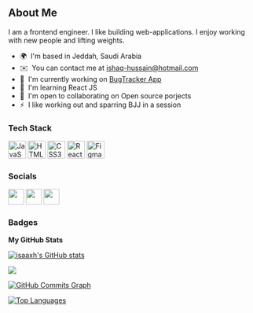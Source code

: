 <!---
# Hi, I am Ishaq

I am a frontend engineer. I like building web-applications. I enjoy working with new people and lifting weights. 

Contact info: business.ishaqhussain@gmail.com -
[Twitter](https://twitter.com/IsaaxHussain) -
[LinkedIn](https://www.linkedin.com/in/isshaqhussain)

Languages & Tool: 
HTML5, CSS3, JavaScript, React JS, TypeScript, Git, Github, Figma

---!>

<!---
isaaxh/isaaxh is a ✨ special ✨ repository because its `README.md` (this file) appears on your GitHub profile.
You can click the Preview link to take a look at your changes.
--->

About Me
-----------------

I am a frontend engineer. I like building web-applications. I enjoy working with new people and lifting weights.

* 🌍  I'm based in Jeddah, Saudi Arabia
* ✉️  You can contact me at [ishaq-hussain@hotmail.com](mailto:ishaq-hussain@hotmail.com)
* 🚀  I'm currently working on [BugTracker App](http://bugtracker-2.netlify.app/)
* 🧠  I'm learning React JS
* 🤝  I'm open to collaborating on Open source porjects
* ⚡  I like working out and sparring BJJ in a session

### Tech Stack


<p align="left">
<a href="https://developer.mozilla.org/en-US/docs/Web/JavaScript" target="_blank" rel="noreferrer"><img src="https://raw.githubusercontent.com/danielcranney/readme-generator/main/public/icons/skills/javascript-colored.svg" width="36" height="36" alt="JavaScript" /></a>
<a href="https://developer.mozilla.org/en-US/docs/Glossary/HTML5" target="_blank" rel="noreferrer"><img src="https://raw.githubusercontent.com/danielcranney/readme-generator/main/public/icons/skills/html5-colored.svg" width="36" height="36" alt="HTML5" /></a>
<a href="https://www.w3.org/TR/CSS/#css" target="_blank" rel="noreferrer"><img src="https://raw.githubusercontent.com/danielcranney/readme-generator/main/public/icons/skills/css3-colored.svg" width="36" height="36" alt="CSS3" /></a>
<a href="https://reactjs.org/" target="_blank" rel="noreferrer"><img src="https://raw.githubusercontent.com/danielcranney/readme-generator/main/public/icons/skills/react-colored.svg" width="36" height="36" alt="React" /></a>
<a href="https://www.figma.com/" target="_blank" rel="noreferrer"><img src="https://raw.githubusercontent.com/danielcranney/readme-generator/main/public/icons/skills/figma-colored.svg" width="36" height="36" alt="Figma" /></a>
</p>


### Socials

<p align="left"> <a href="https://www.github.com/isaaxh" target="_blank" rel="noreferrer"><img src="https://raw.githubusercontent.com/danielcranney/readme-generator/main/public/icons/socials/github-dark.svg" width="32" height="32" /></a> <a href="https://www.linkedin.com/in/ishaq--hussain/" target="_blank" rel="noreferrer"><img src="https://raw.githubusercontent.com/danielcranney/readme-generator/main/public/icons/socials/linkedin.svg" width="32" height="32" /></a> <a href="https://www.twitter.com/IsaaxHussain" target="_blank" rel="noreferrer"><img src="https://raw.githubusercontent.com/danielcranney/readme-generator/main/public/icons/socials/twitter.svg" width="32" height="32" /></a></p>

### Badges

<b>My GitHub Stats</b>

<a href="http://www.github.com/isaaxh"><img src="https://github-readme-stats.vercel.app/api?username=isaaxh&show_icons=true&hide=&count_private=true&title_color=0891b2&text_color=ffffff&icon_color=0891b2&bg_color=1c1917&hide_border=true&show_icons=true" alt="isaaxh's GitHub stats" /></a>

<a href="http://www.github.com/isaaxh"><img src="https://github-readme-streak-stats.herokuapp.com/?user=isaaxh&stroke=ffffff&background=1c1917&ring=0891b2&fire=0891b2&currStreakNum=ffffff&currStreakLabel=0891b2&sideNums=ffffff&sideLabels=ffffff&dates=ffffff&hide_border=true" /></a>

<a href="http://www.github.com/isaaxh"><img src="https://github-readme-activity-graph.cyclic.app/graph?username=isaaxh&bg_color=1c1917&color=ffffff&line=0891b2&point=ffffff&area_color=1c1917&area=true&hide_border=true&custom_title=GitHub%20Commits%20Graph" alt="GitHub Commits Graph" /></a>

<a href="https://github.com/isaaxh" align="left"><img src="https://github-readme-stats.vercel.app/api/top-langs/?username=isaaxh&langs_count=10&title_color=0891b2&text_color=ffffff&icon_color=0891b2&bg_color=1c1917&hide_border=true&locale=en&custom_title=Top%20%Languages" alt="Top Languages" /></a>
